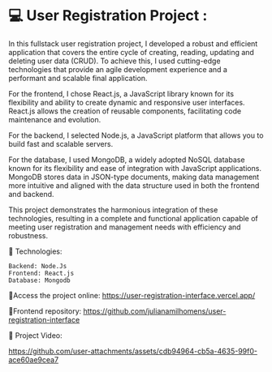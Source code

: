 # 💻 User Registration Project :


In this fullstack user registration project, I developed a robust and efficient application that covers the entire cycle of creating, reading, updating and deleting user data (CRUD). To achieve this, I used cutting-edge technologies that provide an agile development experience and a performant and scalable final application.

For the frontend, I chose React.js, a JavaScript library known for its flexibility and ability to create dynamic and responsive user interfaces. React.js allows the creation of reusable components, facilitating code maintenance and evolution.

For the backend, I selected Node.js, a JavaScript platform that allows you to build fast and scalable servers.

For the database, I used MongoDB, a widely adopted NoSQL database known for its flexibility and ease of integration with JavaScript applications. MongoDB stores data in JSON-type documents, making data management more intuitive and aligned with the data structure used in both the frontend and backend.

This project demonstrates the harmonious integration of these technologies, resulting in a complete and functional application capable of meeting user registration and management needs with efficiency and robustness.

🚀 Technologies:

    Backend: Node.Js
    Frontend: React.js 
    Database: Mongodb
 


📌Access the project online: https://user-registration-interface.vercel.app/

📌Frontend repository: https://github.com/julianamilhomens/user-registration-interface



🎥 Project Video:




https://github.com/user-attachments/assets/cdb94964-cb5a-4635-99f0-ace60ae9cea7
